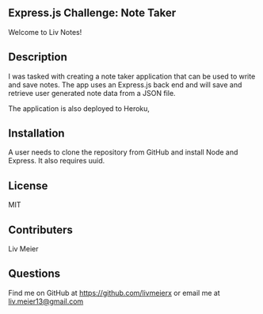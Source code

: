 ## Express.js Challenge: Note Taker

Welcome to Liv Notes! 

## Description
I was tasked with creating a note taker application that can be used to write and save notes. The app uses an Express.js back end and will save and retrieve user generated note data from a JSON file.

The application is also deployed to Heroku,

## Installation
A user needs to clone the repository from GitHub and install Node and Express. It also requires uuid.

## License
MIT

## Contributers
Liv Meier

## Questions
Find me on GitHub at https://github.com/livmeierx or email me at liv.meier13@gmail.com